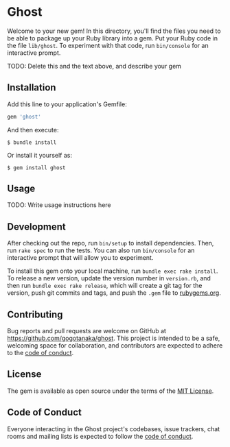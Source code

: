 # Ghost

Welcome to your new gem! In this directory, you'll find the files you need to be able to package up your Ruby library into a gem. Put your Ruby code in the file `lib/ghost`. To experiment with that code, run `bin/console` for an interactive prompt.

TODO: Delete this and the text above, and describe your gem

## Installation

Add this line to your application's Gemfile:

```ruby
gem 'ghost'
```

And then execute:

    $ bundle install

Or install it yourself as:

    $ gem install ghost

## Usage

TODO: Write usage instructions here

## Development

After checking out the repo, run `bin/setup` to install dependencies. Then, run `rake spec` to run the tests. You can also run `bin/console` for an interactive prompt that will allow you to experiment.

To install this gem onto your local machine, run `bundle exec rake install`. To release a new version, update the version number in `version.rb`, and then run `bundle exec rake release`, which will create a git tag for the version, push git commits and tags, and push the `.gem` file to [rubygems.org](https://rubygems.org).

## Contributing

Bug reports and pull requests are welcome on GitHub at https://github.com/gogotanaka/ghost. This project is intended to be a safe, welcoming space for collaboration, and contributors are expected to adhere to the [code of conduct](https://github.com/gogotanaka/ghost/blob/master/CODE_OF_CONDUCT.md).


## License

The gem is available as open source under the terms of the [MIT License](https://opensource.org/licenses/MIT).

## Code of Conduct

Everyone interacting in the Ghost project's codebases, issue trackers, chat rooms and mailing lists is expected to follow the [code of conduct](https://github.com/gogotanaka/ghost/blob/master/CODE_OF_CONDUCT.md).
